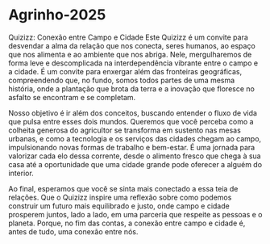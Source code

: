 # Agrinho-2025
Quizizz: Conexão entre Campo e Cidade
Este Quizizz é um convite para desvendar a alma da relação que nos conecta, seres humanos, ao espaço que nos alimenta e ao ambiente que nos abriga. Nele, mergulharemos de forma leve e descomplicada na interdependência vibrante entre o campo e a cidade. É um convite para enxergar além das fronteiras geográficas, compreendendo que, no fundo, somos todos partes de uma mesma história, onde a plantação que brota da terra e a inovação que floresce no asfalto se encontram e se completam.

Nosso objetivo é ir além dos conceitos, buscando entender o fluxo de vida que pulsa entre esses dois mundos. Queremos que você perceba como a colheita generosa do agricultor se transforma em sustento nas mesas urbanas, e como a tecnologia e os serviços das cidades chegam ao campo, impulsionando novas formas de trabalho e bem-estar. É uma jornada para valorizar cada elo dessa corrente, desde o alimento fresco que chega à sua casa até a oportunidade que uma cidade grande pode oferecer a alguém do interior.

Ao final, esperamos que você se sinta mais conectado a essa teia de relações. Que o Quizizz inspire uma reflexão sobre como podemos construir um futuro mais equilibrado e justo, onde campo e cidade prosperem juntos, lado a lado, em uma parceria que respeite as pessoas e o planeta. Porque, no fim das contas, a conexão entre campo e cidade é, antes de tudo, uma conexão entre nós.
